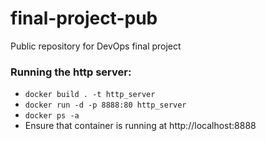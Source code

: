 # final-project-pub
Public repository for DevOps final project 


### Running the http server:
- `docker build . -t http_server`
- `docker run -d -p 8888:80 http_server`
- `docker ps -a`
- Ensure that container is running at http://localhost:8888
